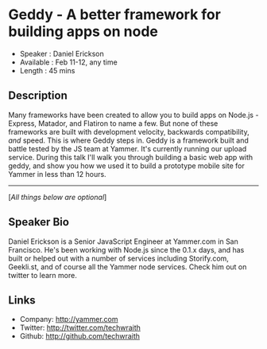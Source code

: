 Geddy - A better framework for building apps on node
========================

* Speaker   : Daniel Erickson
* Available : Feb 11-12, any time
* Length    : 45 mins

Description
-----------

Many frameworks have been created to allow you to build apps on Node.js - Express, Matador, and Flatiron to name a few. But none of these frameworks are built with development velocity, backwards compatibility, *and* speed. This is where Geddy steps in. Geddy is a framework built and battle tested by the JS team at Yammer. It's currently running our upload service. During this talk I'll walk you through building a basic web app with geddy, and show you how we used it to build a prototype mobile site for Yammer in less than 12 hours.

---------------
[*All things below are optional*]


Speaker Bio
-----------

Daniel Erickson is a Senior JavaScript Engineer at Yammer.com in San Francisco. He's been working with Node.js since the 0.1.x days, and has built or helped out with a number of services including Storify.com, Geekli.st, and of course all the Yammer node services. Check him out on twitter to learn more.


Links
-----

* Company: http://yammer.com
* Twitter: http://twitter.com/techwraith
* Github: http://github.com/techwraith
